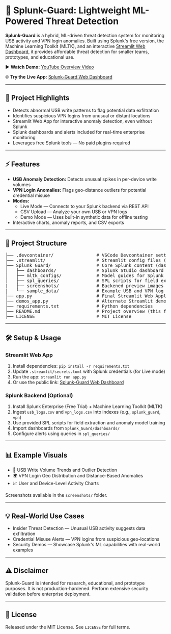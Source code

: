 <!DOCTYPE html>
<html>

<body>

<h1>🔐 Splunk-Guard: Lightweight ML-Powered Threat Detection</h1>

<p><strong>Splunk-Guard</strong> is a hybrid, ML-driven threat detection system for monitoring USB activity and VPN login anomalies. Built using Splunk's free version, the Machine Learning Toolkit (MLTK), and an interactive <a href="https://splunkguard-jhwvq3nyktjevytf7tjjye.streamlit.app/" target="_blank">Streamlit Web Dashboard</a>, it provides affordable threat detection for smaller teams, prototypes, and educational use.</p>

<p>▶️ <strong>Watch Demo:</strong> <a href="https://www.youtube.com/watch?v=B4yl0_dWzko" target="_blank">YouTube Overview Video</a></p>
<p>🌐 <strong>Try the Live App:</strong> <a href="https://splunkguard-jhwvq3nyktjevytf7tjjye.streamlit.app/" target="_blank">Splunk-Guard Web Dashboard</a></p>

<hr>

<h2>🚀 Project Highlights</h2>
<ul>
  <li>Detects abnormal USB write patterns to flag potential data exfiltration</li>
  <li>Identifies suspicious VPN logins from unusual or distant locations</li>
  <li>Streamlit Web App for interactive anomaly detection, even without Splunk</li>
  <li>Splunk dashboards and alerts included for real-time enterprise monitoring</li>
  <li>Leverages free Splunk tools — No paid plugins required</li>
</ul>

<hr>

<h2>⚡ Features</h2>
<ul>
  <li><strong>USB Anomaly Detection:</strong> Detects unusual spikes in per-device write volumes</li>
  <li><strong>VPN Login Anomalies:</strong> Flags geo-distance outliers for potential credential misuse</li>
  <li><strong>Modes:</strong> 
    <ul>
      <li>Live Mode — Connects to your Splunk backend via REST API</li>
      <li>CSV Upload — Analyze your own USB or VPN logs</li>
      <li>Demo Mode — Uses built-in synthetic data for offline testing</li>
    </ul>
  </li>
  <li>Interactive charts, anomaly reports, and CSV exports</li>
</ul>

<hr>

<h2>📂 Project Structure</h2>
<pre>
├── .devcontainer/                # VSCode Devcontainer settings
├── .streamlit/                   # Streamlit config files (secrets.toml)
├── Splunk_Guard/                 # Core Splunk content (dashboards, models)
│   ├── dashboards/               # Splunk Studio dashboard JSON exports
│   ├── mltk_configs/             # Model guides for Splunk MLTK
│   ├── spl_queries/              # SPL scripts for field extraction & models
|   ├── screenshots/              # Backened preview images for judges/users
|   └── sample_data/              # Example USB and VPN log files
├── app.py                        # Final Streamlit Web Application foe local system use
├── demos_app.py                  # Alternate Streamlit demo version for public usage
├── requirements.txt              # Python dependencies
├── README.md                     # Project overview (this file)
├── LICENSE                       # MIT License
</pre>

<hr>

<h2>🛠️ Setup & Usage</h2>

<h3>Streamlit Web App</h3>
<ol>
  <li>Install dependencies: <code>pip install -r requirements.txt</code></li>
  <li>Update <code>.streamlit/secrets.toml</code> with Splunk credentials (for Live mode)</li>
  <li>Run the app: <code>streamlit run app.py</code></li>
  <li>Or use the public link: <a href="https://splunkguard-jhwvq3nyktjevytf7tjjye.streamlit.app/" target="_blank">Splunk-Guard Web Dashboard</a></li>
</ol>

<h3>Splunk Backend (Optional)</h3>
<ol>
  <li>Install Splunk Enterprise (Free Trial) + Machine Learning Toolkit (MLTK)</li>
  <li>Ingest <code>usb_logs.csv</code> and <code>vpn_logs.csv</code> into indexes (e.g., <code>splunk_guard</code>, <code>vpn</code>)</li>
  <li>Use provided SPL scripts for field extraction and anomaly model training</li>
  <li>Import dashboards from <code>Splunk_Guard/dashboards/</code></li>
  <li>Configure alerts using queries in <code>spl_queries/</code></li>
</ol>

<hr>

<h2>📊 Example Visuals</h2>
<ul>
  <li>🔌 USB Write Volume Trends and Outlier Detection</li>
  <li>🌍 VPN Login Geo Distribution and Distance-Based Anomalies</li>
  <li>📈 User and Device-Level Activity Charts</li>
</ul>

<p>Screenshots available in the <code>screenshots/</code> folder.</p>

<hr>

<h2>💡 Real-World Use Cases</h2>
<ul>
  <li>Insider Threat Detection — Unusual USB activity suggests data exfiltration</li>
  <li>Credential Misuse Alerts — VPN logins from suspicious geo-locations</li>
  <li>Security Demos — Showcase Splunk's ML capabilities with real-world examples</li>
</ul>

<hr>

<h2>⚠️ Disclaimer</h2>
<p>Splunk-Guard is intended for research, educational, and prototype purposes. It is not production-hardened. Perform extensive security validation before enterprise deployment.</p>

<hr>

<h2>📝 License</h2>
<p>Released under the MIT License. See <code>LICENSE</code> for full terms.</p>

</body>
</html>
